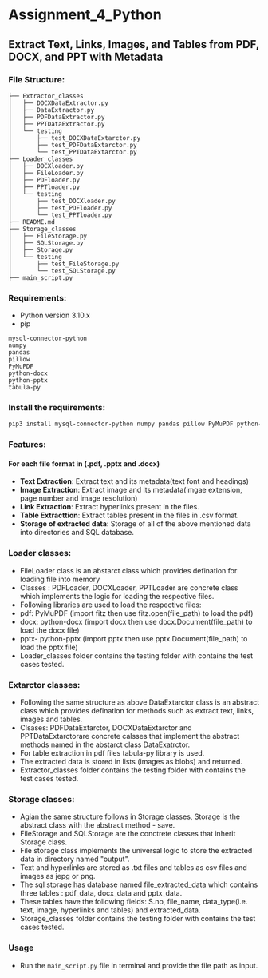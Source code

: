 # Assignment_4_Python

## Extract Text, Links, Images, and Tables from PDF, DOCX, and PPT with Metadata

### File Structure:

```
├── Extractor_classes
│   ├── DOCXDataExtractor.py
│   ├── DataExtractor.py
│   ├── PDFDataExtractor.py
│   ├── PPTDataExtractor.py
│   └── testing
│       ├── test_DOCXDataExtarctor.py
│       ├── test_PDFDataExtarctor.py
│       └── test_PPTDataExtarctor.py
├── Loader_classes
│   ├── DOCXloader.py
│   ├── FileLoader.py
│   ├── PDFloader.py
│   ├── PPTloader.py
│   └── testing
│       ├── test_DOCXloader.py
│       ├── test_PDFloader.py
│       └── test_PPTloader.py
├── README.md
├── Storage_classes
│   ├── FileStorage.py
│   ├── SQLStorage.py
│   ├── Storage.py
│   └── testing
│       ├── test_FileStorage.py
│       └── test_SQLStorage.py
├── main_script.py
```

### Requirements:

- Python version 3.10.x
- pip

```
mysql-connector-python
numpy
pandas
pillow
PyMuPDF
python-docx
python-pptx
tabula-py
```

### Install the requirements:

```bash
pip3 install mysql-connector-python numpy pandas pillow PyMuPDF python-docx python-pptx tabula-py
```

### Features:

#### **For each file format in (.pdf, .pptx and .docx)**

- **Text Extraction**: Extract text and its metadata(text font and headings)
- **Image Extraction**: Extract image and its metadata(imgae extension, page number and image resolution)
- **Link Extraction**: Extract hyperlinks present in the files.
- **Table Extracttion**: Extract tables present in the files in .csv format.
- **Storage of extracted data**: Storage of all of the above mentioned data into directories and SQL database.

### Loader classes:

- FileLoader class is an abstarct class which provides defination for loading file into memory
- Classes : PDFLoader, DOCXLoader, PPTLoader are concrete class which implements the logic for loading the respective files.
- Following libraries are used to load the respective files:
- pdf: PyMuPDF (import fitz then use fitz.open(file_path) to load the pdf)
- docx: python-docx (import docx then use docx.Document(file_path) to load the docx file)
- pptx- python-pptx (import pptx then use pptx.Document(file_path) to load the pptx file)
- Loader_classes folder contains the testing folder with contains the test cases tested.

### Extarctor classes:

- Following the same structure as above DataExtarctor class is an abstract class which provides defination for methods such as extract text, links, images and tables.
- Clsases: PDFDataExtarctor, DOCXDataExtarctor and PPTDataExtarctorare concrete calsses that implement the abstract methods named in the abstarct class DataExatrctor.
- For table extraction in pdf files tabula-py library is used.
- The extracted data is stored in lists (images as blobs) and returned.
- Extractor_classes folder contains the testing folder with contains the test cases tested.

### Storage classes:

- Agian the same structure follows in Storage classes, Storage is the abstract class with the abstract method - save.
- FileStorage and SQLStorage are the conctrete classes that inherit Storage class.
- File storage class implements the universal logic to store the extracted data in directory named "output".
- Text and hyperlinks are stored as .txt files and tables as csv files and images as jepg or png.
- The sql storage has database named file_extracted_data which contains three tables : pdf_data, docx_data and pptx_data.
- These tables have the following fields: S.no, file_name, data_type(i.e. text, image, hyperlinks and tables) and extracted_data.
- Storage_classes folder contains the testing folder with contains the test cases tested.

### Usage

- Run the `main_script.py` file in terminal and provide the file path as input.
